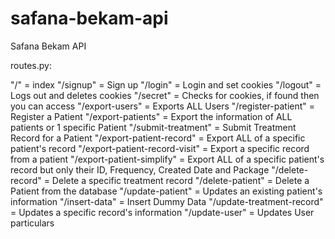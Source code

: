 # safana-bekam-api
Safana Bekam API 

routes.py:

"/" = index
"/signup" = Sign up
"/login" = Login and set cookies
"/logout" = Logs out and deletes cookies
"/secret" = Checks for cookies, if found then you can access
"/export-users" = Exports ALL Users
"/register-patient" = Register a Patient
"/export-patients" = Export the information of ALL patients or 1 specific Patient
"/submit-treatment" = Submit Treatment Record for a Patient
"/export-patient-record" = Export ALL of a specific patient's record
"/export-patient-record-visit" = Export a specific record from a patient
"/export-patient-simplify" = Export ALL of a specific patient's record but only their ID, Frequency, Created Date and Package
"/delete-record" = Delete a specific treatment record
"/delete-patient" = Delete a Patient from the database
"/update-patient" = Updates an existing patient's information
"/insert-data" = Insert Dummy Data
"/update-treatment-record" = Updates a specific record's information
"/update-user" = Updates User particulars
